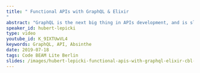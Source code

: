 ```yaml
---
title: " Functional APIs with GraphQL & Elixir
"
abstract: "GraphQL is the next big thing in APIs development, and is slowly replacing RESTful based JSON APIs as a means of client-server communication. Elixir has excellent support for GraphQL in the form of Absinthe library. Hubert presents how to build and consume GraphQL from Elixir, but also how to think about GraphQL resources in a functional manner."
speaker_id: hubert-lepicki
type: video
youtube_id: K_9IXTUwVL4
keywords: GraphQL, API, Absinthe
date: 2019-07-18
tags: Code BEAM Lite Berlin
slides: /images/hubert-lepicki-functional-apis-with-graphql-elixir-cbl-berlin-2018.pdf
---
```


